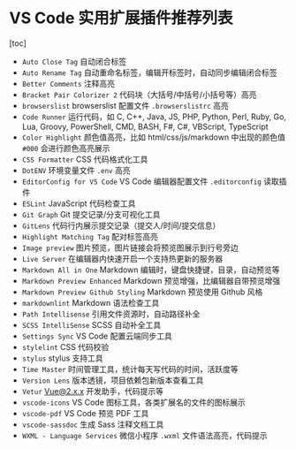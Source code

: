 # VS Code 实用扩展插件推荐列表

[toc]

- `Auto Close Tag` 自动闭合标签
- `Auto Rename Tag` 自动重命名标签，编辑开标签时，自动同步编辑闭合标签
- `Better Comments` 注释高亮
- `Bracket Pair Colorizer 2` 代码块（大括号/中括号/小括号等）高亮
- `browserslist` browserslist 配置文件 `.browserslistrc` 高亮
- `Code Runner` 运行代码，如 C, C++, Java, JS, PHP, Python, Perl, Ruby, Go, Lua, Groovy, PowerShell, CMD, BASH, F#, C#, VBScript, TypeScript
- `Color Highlight` 颜色值高亮，比如 html/css/js/markdown 中出现的颜色值 `#000` 会进行颜色高亮展示
- `CSS Formatter` CSS 代码格式化工具
- `DotENV` 环境变量文件 `.env` 高亮
- `EditorConfig for VS Code` VS Code 编辑器配置文件 `.editorconfig` 读取插件
- `ESLint` JavaScript 代码检查工具
- `Git Graph` Git 提交记录/分支可视化工具
- `GitLens` 代码行内展示提交记录（提交人/时间/提交信息）
- `Highlight Matching Tag` 配对标签高亮
- `Image preview` 图片预览，图片链接会将预览图展示到行号旁边
- `Live Server` 在编辑器内快速开启一个支持热更新的服务器
- `Markdown All in One` Markdown 编辑时，键盘快捷键，目录，自动预览等
- `Markdown Preview Enhanced` Markdown 预览增强，比编辑器自带预览增强
- `Markdown Preview Github Styling` Markdown 预览使用 Github 风格
- `markdownlint` Markdown 语法检查工具
- `Path Intellisense` 引用文件资源时，自动路径补全
- `SCSS IntelliSense` SCSS 自动补全工具
- `Settings Sync` VS Code 配置云端同步工具
- `stylelint` CSS 代码校验
- `stylus` stylus 支持工具
- `Time Master` 时间管理工具，统计每天写代码的时间，活跃度等
- `Version Lens` 版本透镜，项目依赖包新版本查看工具
- `Vetur` Vue@2.x.x 开发助手，代码提示等
- `vscode-icons` VS Code 图标工具，各类扩展名的文件的图标展示
- `vscode-pdf` VS Code 预览 PDF 工具
- `vscode-sassdoc` 生成 Sass 注释文档工具
- `WXML - Language Services` 微信小程序 `.wxml` 文件语法高亮，代码提示
